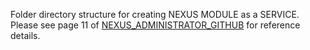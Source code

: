 Folder directory structure for creating NEXUS MODULE as a SERVICE. 
Please see page 11 of [NEXUS_ADMINISTRATOR_GITHUB](https://github.com/psZh3ePNj0/Nexus-Billing-Ticketing/blob/main/DOCUMENTATION/NEXUS_ADMINISTRATOR_GITHUB.docx) for reference details.
